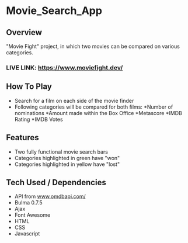 # Movie_Search_App

## Overview 

"Movie Fight" project, in which two movies can be compared on various categories. 

### LIVE LINK: https://www.moviefight.dev/

## How To Play

- Search for a film on each side of the movie finder
- Following categories will be compared for both films: 
    *Number of nominations
    *Amount made within the Box Office
    *Metascore
    *IMDB Rating
    *IMDB Votes

## Features 

- Two fully functional movie search bars
- Categories highlighted in green have "won"
- Categories highlighted in yellow have "lost" 

## Tech Used / Dependencies

- API from www.omdbapi.com/
- Bulma 0.7.5
- Ajax
- Font Awesome 
- HTML
- CSS
- Javascript 
